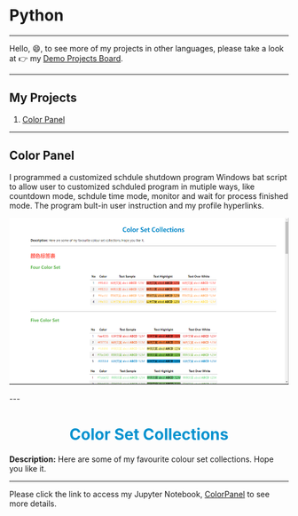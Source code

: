 # Python
---
Hello, 😄, to see more of my projects in other languages, please take a look at 👉 my [Demo Projects Board](https://github.com/RunquanYe/DemoProjects).

---
## My Projects
1. [Color Panel](#color-panel)
---

## Color Panel
I programmed a customized schdule shutdown program Windows bat script to allow user to customized schduled program in mutiple ways, like countdown mode, schdule time mode, monitor and wait for process finished mode.  The program bult-in user instruction and my profile hyperlinks.

<p align="center"><img width="600" height="300" src="https://github.com/RunquanYe/Python/blob/main/img/ColorPanel02.png"/></p>
---


# <center><span style="color:#0392cf"><b>Color Set Collections</b></span></center>

<b>Description:</b> Here are some of my favourite colour set collections. Hope you like it.

---

Please click the link to access my Jupyter Notebook, [ColorPanel](https://github.com/RunquanYe/Python/blob/main/ColorPanel.ipynb) to see more details. 